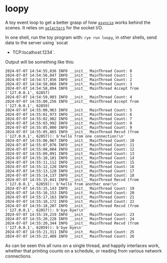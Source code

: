 # loopy

A toy event loop to get a better grasp of how [`asyncio`](https://docs.python.org/3/library/asyncio.html) works behind
the scenes. It relies on [`selectors`](https://docs.python.org/3/library/selectors.html) for the socket I/O.

In one shell, run the toy program with: `rye run loopy`, in other shells, send data to the server using `socat
- TCP:localhost:1234`.

Output will be something like this:

```
2024-07-07 14:54:55,836 INFO __init__ MainThread Count: 0
2024-07-07 14:54:56,847 INFO __init__ MainThread Count: 1
2024-07-07 14:54:57,856 INFO __init__ MainThread Count: 2
2024-07-07 14:54:58,866 INFO __init__ MainThread Count: 3
2024-07-07 14:54:58,894 INFO __init__ MainThread Accept from ('127.0.0.1', 62857)
2024-07-07 14:54:59,903 INFO __init__ MainThread Count: 4
2024-07-07 14:55:00,256 INFO __init__ MainThread Accept from ('127.0.0.1', 62859)
2024-07-07 14:55:00,963 INFO __init__ MainThread Count: 5
2024-07-07 14:55:01,973 INFO __init__ MainThread Count: 6
2024-07-07 14:55:02,982 INFO __init__ MainThread Count: 7
2024-07-07 14:55:03,992 INFO __init__ MainThread Count: 8
2024-07-07 14:55:05,000 INFO __init__ MainThread Count: 9
2024-07-07 14:55:05,865 INFO __init__ MainThread Recvd (from ('127.0.0.1', 62857)): b'hello from one connection!\n'
2024-07-07 14:55:06,067 INFO __init__ MainThread Count: 10
2024-07-07 14:55:07,076 INFO __init__ MainThread Count: 11
2024-07-07 14:55:08,084 INFO __init__ MainThread Count: 12
2024-07-07 14:55:09,091 INFO __init__ MainThread Count: 13
2024-07-07 14:55:10,101 INFO __init__ MainThread Count: 14
2024-07-07 14:55:11,112 INFO __init__ MainThread Count: 15
2024-07-07 14:55:12,120 INFO __init__ MainThread Count: 16
2024-07-07 14:55:13,128 INFO __init__ MainThread Count: 17
2024-07-07 14:55:14,137 INFO __init__ MainThread Count: 18
2024-07-07 14:55:15,041 INFO __init__ MainThread Recvd (from ('127.0.0.1', 62859)): b'hello from another one!\n'
2024-07-07 14:55:15,143 INFO __init__ MainThread Count: 19
2024-07-07 14:55:16,153 INFO __init__ MainThread Count: 20
2024-07-07 14:55:17,163 INFO __init__ MainThread Count: 21
2024-07-07 14:55:18,172 INFO __init__ MainThread Count: 22
2024-07-07 14:55:18,207 INFO __init__ MainThread Recvd (from ('127.0.0.1', 62857)): b'bye bye!\n'
2024-07-07 14:55:19,219 INFO __init__ MainThread Count: 23
2024-07-07 14:55:20,228 INFO __init__ MainThread Count: 24
2024-07-07 14:55:20,344 INFO __init__ MainThread Recvd (from ('127.0.0.1', 62859)): b'bye bye\n'
2024-07-07 14:55:21,311 INFO __init__ MainThread Count: 25
2024-07-07 14:55:22,408 INFO __init__ MainThread Count: 26
```

As can be seen this all runs on a single thread, and happily interlaces work, whether that printing counts on
a schedule, or reading from various network connections.
